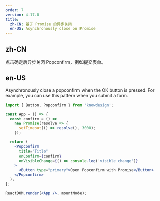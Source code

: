 ```yaml
---
order: 7
version: 4.17.0
title:
  zh-CN: 基于 Promise 的异步关闭
  en-US: Asynchronously close on Promise
---
```


## zh-CN

点击确定后异步关闭 Popconfirm，例如提交表单。

## en-US

Asynchronously close a popconfirm when the OK button is pressed. For example, you can use this pattern when you submit a form.

```jsx
import { Button, Popconfirm } from 'knowdesign';

const App = () => {
  const confirm = () =>
    new Promise(resolve => {
      setTimeout(() => resolve(), 3000);
    });

  return (
    <Popconfirm
      title="Title"
      onConfirm={confirm}
      onVisibleChange={() => console.log('visible change')}
    >
      <Button type="primary">Open Popconfirm with Promise</Button>
    </Popconfirm>
  );
};

ReactDOM.render(<App />, mountNode);
```
